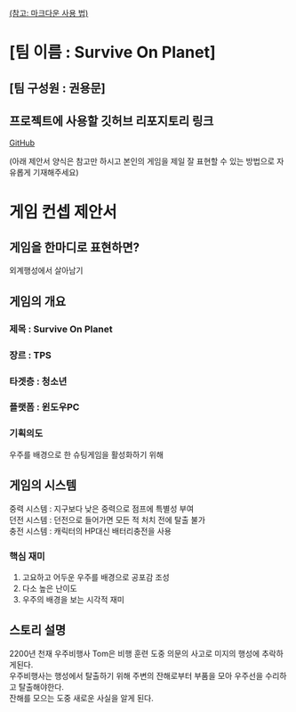 [(참고: 마크다운 사용 법)](https://gist.github.com/ihoneymon/652be052a0727ad59601)

# [팀 이름 : Survive On Planet]
## [팀 구성원 : 권용문]
## 프로젝트에 사용할 깃허브 리포지토리 링크
[GitHub](https://github.com/Kympy/DGU_Unity_GameProject_Scripts)

(아래 제안서 양식은 참고만 하시고 본인의 게임을 제일 잘 표현할 수 있는 방법으로 자유롭게 기재해주세요)
# 게임 컨셉 제안서
## 게임을 한마디로 표현하면?
외계행성에서 살아남기
## 게임의 개요
### 제목 : Survive On Planet
### 장르 : TPS
### 타겟층 : 청소년
### 플랫폼 : 윈도우PC
### 기획의도
우주를 배경으로 한 슈팅게임을 활성화하기 위해
## 게임의 시스템
중력 시스템 : 지구보다 낮은 중력으로 점프에 특별성 부여   
던전 시스템 : 던전으로 들어가면 모든 적 처치 전에 탈출 불가   
충전 시스템 : 캐릭터의 HP대신 배터리충전을 사용   
### 핵심 재미
1. 고요하고 어두운 우주를 배경으로 공포감 조성   
2. 다소 높은 난이도   
3. 우주의 배경을 보는 시각적 재미
## 스토리 설명
2200년 천재 우주비행사 Tom은 비행 훈련 도중 의문의 사고로 미지의 행성에 추락하게된다.   
우주비행사는 행성에서 탈출하기 위해 주변의 잔해로부터 부품을 모아 우주선을 수리하고 탈출해야한다.   
잔해를 모으는 도중 새로운 사실을 알게 된다.   

